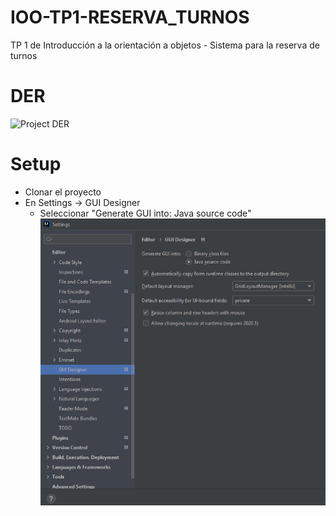 # IOO-TP1-RESERVA_TURNOS
TP 1 de Introducción a la orientación a objetos - Sistema para la reserva de turnos

# DER
![Project DER](https://i.imgur.com/FHoZ3p5.png)

# Setup

* Clonar el proyecto
* En Settings -> GUI Designer
  * Seleccionar "Generate GUI into: Java source code"
  ![img.png](img.png)

